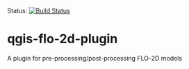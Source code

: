 Status: [![Build Status](http://jenkins.lutraconsulting.co.uk:8081/buildStatus/icon?job=FLO-2D%20plugin%20repo)](http://jenkins.lutraconsulting.co.uk:8080/job/FLO-2D%20plugin%20repo/)

# qgis-flo-2d-plugin
A plugin for pre-processing/post-processing FLO-2D models
